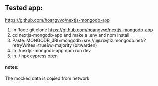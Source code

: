## Tested app:

https://github.com/hoangvvo/nextjs-mongodb-app

1. In Root: git clone https://github.com/hoangvvo/nextjs-mongodb-app
2. cd nextjs-mongodb-app and make a .env and npm install
3. Paste: MONGODB_URI=mongodb+srv://<username>:<password>@<namedatabase>.rovjtiz.mongodb.net/?retryWrites=true&w=majority (bitwarden)
4. in ./nextjs-mongodb-app npm run dev
5. in ./ npx cypress open

#### notes:

The mocked data is copied from network
